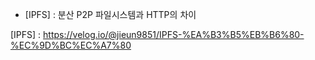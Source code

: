 - [IPFS] : 분산 P2P 파일시스템과 HTTP의 차이

[IPFS] : https://velog.io/@jieun9851/IPFS-%EA%B3%B5%EB%B6%80-%EC%9D%BC%EC%A7%80